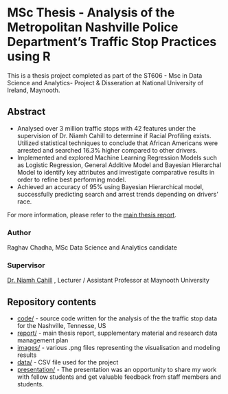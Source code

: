 # MSc Thesis - Analysis of the Metropolitan Nashville Police Department’s Traffic Stop Practices using R
This is a thesis project completed as part of the ST606 - Msc in Data Science and Analytics- Project & Disseration at National University of Ireland, Maynooth.

## Abstract

* Analysed over 3 million traffic stops with 42 features under the supervision of Dr. Niamh Cahill to determine if Racial Profiling exists. Utilized statistical techniques to conclude that African Americans were arrested and searched 16.3% higher compared to other drivers.
* Implemented and explored Machine Learning Regression Models such as Logistic Regression, General Additive Model and Bayesian Hierarchal Model to identify key attributes and investigate comparative results in order to refine best performing model.
* Achieved an accuracy of 95% using Bayesian Hierarchical model, successfully predicting search and arrest trends depending on drivers’ race.

For more information, please refer to the [main thesis report](https://github.com/rchadha96/stanford-open-policing-nashville/blob/main/Report%20on%20Racial%20Profiling%20by%20Metro%20Nashville%20Police%20Department_FINAL.pdf).

### Author
Raghav Chadha, MSc Data Science and Analytics candidate

### Supervisor
[Dr. Niamh Cahill](https://www.maynoothuniversity.ie/people/niamh-cahill) , Lecturer / Assistant Professor at Maynooth University

## Repository contents
+ [code/](https://github.com/rchadha96/stanford-open-policing-nashville/tree/main/code) - source code written for the analysis of the the traffic stop data for the Nashville, Tennesse, US
+ [report/](https://github.com/rchadha96/stanford-open-policing-nashville/blob/main/Report%20on%20Racial%20Profiling%20by%20Metro%20Nashville%20Police%20Department_FINAL.pdf) - main thesis report, supplementary material and research data management plan
+ [images/](https://github.com/rchadha96/stanford-open-policing-nashville/tree/main/images) - various .png files representing the visualisation and modeling results
+ [data/](https://github.com/rchadha96/stanford-open-policing-nashville/blob/main/data/README.md) - CSV file used for the project
+ [presentation/](https://github.com/rchadha96/stanford-open-policing-nashville/tree/main/presentation) - The presentation was an opportunity to share my work with fellow students and get valuable feedback from staff members and students.
